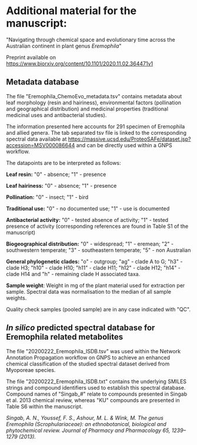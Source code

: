 # Additional material for the manuscript: 
"Navigating through chemical space and evolutionary time across the Australian continent in plant genus *Eremophila*"

Preprint available on https://www.biorxiv.org/content/10.1101/2020.11.02.364471v1

## Metadata database

The file "Eremophila_ChemoEvo_metadata.tsv" contains metadata about leaf morphology (resin and hairiness), environmental factors (pollination and geographical distribution) and medicinal properties (traditional medicinal uses and antibacterial studies).

The information presented here accounts for 291 specimen of Eremophila and allied genera. The tab separated tsv file is linked to the corresponding spectral data available at https://massive.ucsd.edu/ProteoSAFe/dataset.jsp?accession=MSV000086644 and can be directly used within a GNPS workflow.

The datapoints are to be interpreted as follows:

**Leaf resin:** "0" - absence; "1" - presence

**Leaf hairiness:** "0" - absence; "1" - presence

**Pollination:** "0" - insect; "1" - bird

**Traditional use:** "0" - no documented use; "1" - use is documented

**Antibacterial activity:** "0" - tested absence of activity; "1" - tested presence of activity (corresponding references are found in Table S1 of the manuscript)

**Biogeographical distribution:** "0" - widespread; "1" - eremean; "2" - southwestern temperate; "3" - southeastern temperate; "5" - non Australian

**General phylogenetic clades:** "o" - outgroup; "ag" - clade A to G; "h3" - clade H3; "h10" - clade H10; "h11" - clade H11; "h12" - clade H12; "h14" - clade H14 and "h" - remaining clade H associated taxa.

**Sample weight**: Weight in mg of the plant material used for extraction per sample. Spectral data was normalisation to the median of all sample weights.

Quality check samples (pooled sample) are in any case indicated with "QC".

## *In silico* predicted spectral database for Eremophila related metabolites

The file "20200222_Eremophila_ISDB.tsv" was used within the Network Annotation Propagation workflow on GNPS to achieve an enhanced chemical classification of the studied spectral dataset derived from Myoporeae species.

The file "20200222_Eremophila_ISDB.txt" contains the underlying SMILES strings and compound identifiers used to establish this spectral database. Compound names of "Singab_#" relate to compounds presented in Singab et al. 2013 chemical review, whereas "KU" compounds are presented in Table S6 within the manuscript.

*Singab, A. N., Youssef, F. S., Ashour, M. L. & Wink, M. The genus Eremophila (Scrophulariaceae): an ethnobotanical, biological and phytochemical review. Journal of Pharmacy and Pharmacology 65, 1239–1279 (2013).*
